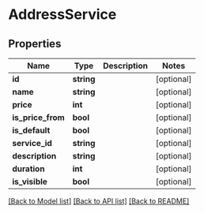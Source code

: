 # AddressService

## Properties
Name | Type | Description | Notes
------------ | ------------- | ------------- | -------------
**id** | **string** |  | [optional] 
**name** | **string** |  | [optional] 
**price** | **int** |  | [optional] 
**is_price_from** | **bool** |  | [optional] 
**is_default** | **bool** |  | [optional] 
**service_id** | **string** |  | [optional] 
**description** | **string** |  | [optional] 
**duration** | **int** |  | [optional] 
**is_visible** | **bool** |  | [optional] 

[[Back to Model list]](../../README.md#documentation-for-models) [[Back to API list]](../../README.md#documentation-for-api-endpoints) [[Back to README]](../../README.md)

